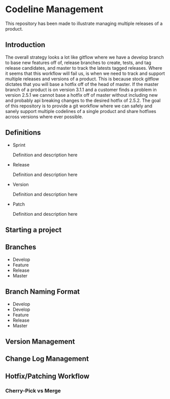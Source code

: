 # Codeline Management

This repository has been made to illustrate managing multiple releases of a 
product.

## Introduction

The overall strategy looks a lot like gitflow where we have a develop branch to
base new features off of, release branches to create, tests, and tag release 
candidates, and master to track the latests tagged releases. Where it seems that
this workflow will fail us, is when we need to track and support multiple 
releases and versions of a product. This is because stock gitflow dictates that
you will base a hotfix off of the head of master. If the master branch of a 
product is on version 3.1.1 and a customer finds a problem in version 2.5.1 we
cannot base a hotfix off of master without including new and probably api 
breaking changes to the desired hotfix of 2.5.2. The goal of this repository
is to provide a git workflow where we can safely and sanely support multiple
codelines of a single product and share hotfixes across versions where ever
possible.

## Definitions

*   Sprint

    Definition and description here

*   Release

    Definition and description here

*   Version

    Definition and description here

*   Patch

    Definition and description here

## Starting a project

## Branches

*   Develop
*   Feature
*   Release
*   Master

## Branch Naming Format

*   Develop
*   Develop
*   Feature
*   Release
*   Master


## Version Management

## Change Log Management

## Hotfix/Patching Workflow

### Cherry-Pick vs Merge